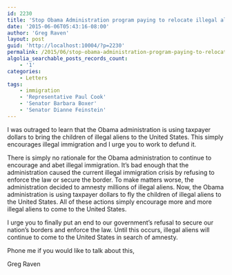 ```yaml
---
id: 2230
title: 'Stop Obama Administration program paying to relocate illegal aliens'
date: '2015-06-06T05:43:16-08:00'
author: 'Greg Raven'
layout: post
guid: 'http://localhost:10004/?p=2230'
permalink: /2015/06/stop-obama-administration-program-paying-to-relocate-illegal-aliens/
algolia_searchable_posts_records_count:
    - '1'
categories:
    - Letters
tags:
    - immigration
    - 'Representative Paul Cook'
    - 'Senator Barbara Boxer'
    - 'Senator Dianne Feinstein'
---
```


I was outraged to learn that the Obama administration is using taxpayer dollars to bring the children of illegal aliens to the United States. This simply encourages illegal immigration and I urge you to work to defund it.

There is simply no rationale for the Obama administration to continue to encourage and abet illegal immigration. It’s bad enough that the administration caused the current illegal immigration crisis by refusing to enforce the law or secure the border. To make matters worse, the administration decided to amnesty millions of illegal aliens. Now, the Obama administration is using taxpayer dollars to fly the children of illegal aliens to the United States. All of these actions simply encourage more and more illegal aliens to come to the United States.

I urge you to finally put an end to our government’s refusal to secure our nation’s borders and enforce the law. Until this occurs, illegal aliens will continue to come to the United States in search of amnesty.

Phone me if you would like to talk about this,

Greg Raven
